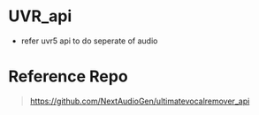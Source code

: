 # UVR_api
+ refer uvr5 api to do seperate of audio


# Reference Repo
> https://github.com/NextAudioGen/ultimatevocalremover_api
